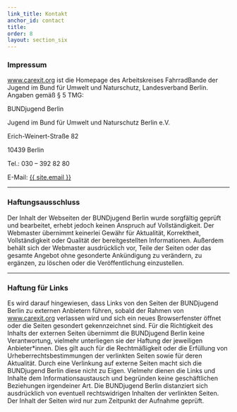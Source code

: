 ```yaml
---
link_title: Kontakt
anchor_id: contact
title: 
order: 8
layout: section_six
---
```




### Impressum
www.carexit.org ist die Homepage des Arbeitskreises FahrradBande der Jugend im Bund für Umwelt und Naturschutz, Landesverband Berlin. Angaben gemäß § 5 TMG:

BUNDjugend Berlin

Jugend im Bund für Umwelt und Naturschutz Berlin e.V.

Erich-Weinert-Straße 82

10439 Berlin

Tel.: 030 – 392 82 80

E-Mail: <a href="mailto:{{ site.email }}">{{ site.email }}</a>

***

### Haftungsausschluss
Der Inhalt der Webseiten der BUNDjugend Berlin wurde sorgfältig geprüft und bearbeitet, erhebt jedoch keinen Anspruch auf Vollständigkeit. Der Webmaster übernimmt keinerlei Gewähr für Aktualität, Korrektheit, Vollständigkeit oder Qualität der bereitgestellten Informationen. Außerdem behält sich der Webmaster ausdrücklich vor, Teile der Seiten oder das gesamte Angebot ohne gesonderte Ankündigung zu verändern, zu ergänzen, zu löschen oder die Veröffentlichung einzustellen.

***

### Haftung für Links
Es wird darauf hingewiesen, dass Links von den Seiten der BUNDjugend Berlin zu externen Anbietern führen, sobald der Rahmen von www.carexit.org verlassen wird und sich ein neues Browserfenster öffnet oder die Seiten gesondert gekennzeichnet sind. Für die Richtigkeit des Inhalts der externen Seiten übernimmt die BUNDjugend Berlin keine Verantwortung, vielmehr unterliegen sie der Haftung der jeweiligen Anbieter*innen. Dies gilt auch für die Rechtmäßigkeit oder die Erfüllung von Urheberrechtsbestimmungen der verlinkten Seiten sowie für deren Aktualität. Durch eine Verlinkung auf externe Seiten macht sich die BUNDjugend Berlin diese nicht zu Eigen. Vielmehr dienen die Links und Inhalte dem Informationsaustausch und begründen keine geschäftlichen Beziehungen irgendeiner Art. Die BUNDjugend Berlin distanziert sich ausdrücklich von eventuell rechtswidrigen Inhalten der verlinkten Seiten. Der Inhalt der Seiten wird nur zum Zeitpunkt der Aufnahme geprüft.

